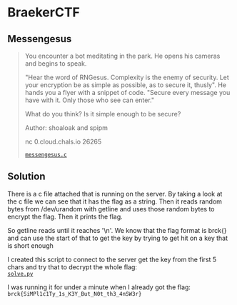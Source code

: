 # BraekerCTF

## Messengesus

> You encounter a bot meditating in the park. He opens his cameras and begins to speak.
>
>
> "Hear the word of RNGesus. Complexity is the enemy of security. Let your encryption be as simple as possible, as to secure it, thusly". He hands you a flyer with a snippet of code. "Secure every message you have with it. Only those who see can enter."
>
>
> What do you think? Is it simple enough to be secure?
>
>  Author: shoaloak and spipm
>
> nc 0.cloud.chals.io 26265
>
> [`messengesus.c`](messengesus.c)


## Solution

There is a c file attached that is running on the server. By taking a look at the c file we can see that it has the flag as a string. Then it reads random bytes from /dev/urandom with getline and uses those random bytes to encrypt the flag. Then it prints the flag.

So getline reads until it reaches '\n'. We know that the flag format is brck{} and can use the start of that to get the key by trying to get hit on a key that is short enough

I created this script to connect to the server get the key from the first 5 chars and try that to decrypt the whole flag:
<br/>[`solve.py`](solve.py)

I was running it for under a minute when I already got the flag: `brck{SiMPl1c1Ty_1s_K3Y_But_N0t_th3_4nSW3r}
`